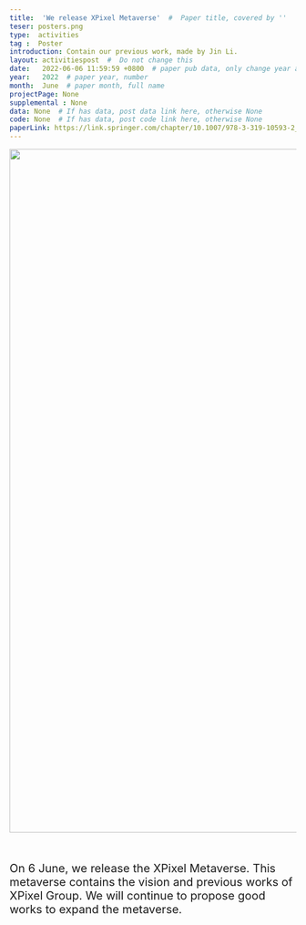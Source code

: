 ```yaml
---
title:  'We release XPixel Metaverse'  #  Paper title, covered by ''
teser: posters.png
type:  activities
tag :  Poster
introduction: Contain our previous work, made by Jin Li.
layout: activitiespost  #  Do not change this
date:   2022-06-06 11:59:59 +0800  # paper pub data, only change year and month according to this format
year:   2022  # paper year, number
month:  June  # paper month, full name
projectPage: None
supplemental : None
data: None  # If has data, post data link here, otherwise None
code: None  # If has data, post code link here, otherwise None
paperLink: https://link.springer.com/chapter/10.1007/978-3-319-10593-2_13  # post paper pdf link here
---
```


<center><img src="http://xpixel.group/images/activities/poster.jpg" width = "1200" height = "auto"/></center>

&nbsp;
&nbsp;
<center>
<p style="font-size:20px;width:100%;text-align:left" >
On 6 June, we release the XPixel Metaverse. This metaverse contains the vision and previous works of XPixel Group. We will continue to propose good works to expand the metaverse.

</p>
</center>




